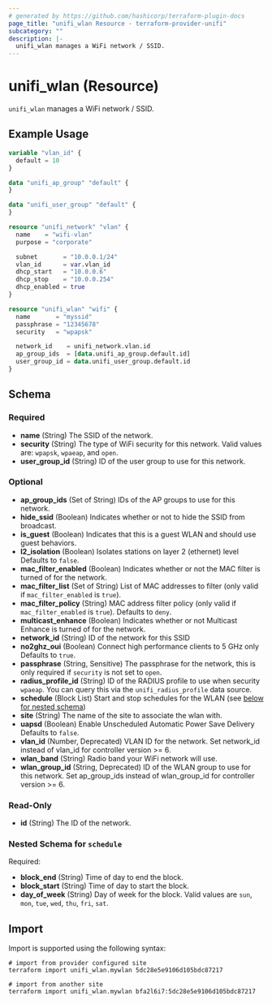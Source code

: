 ```yaml
---
# generated by https://github.com/hashicorp/terraform-plugin-docs
page_title: "unifi_wlan Resource - terraform-provider-unifi"
subcategory: ""
description: |-
  unifi_wlan manages a WiFi network / SSID.
---
```


# unifi_wlan (Resource)

`unifi_wlan` manages a WiFi network / SSID.

## Example Usage

```terraform
variable "vlan_id" {
  default = 10
}

data "unifi_ap_group" "default" {
}

data "unifi_user_group" "default" {
}

resource "unifi_network" "vlan" {
  name    = "wifi-vlan"
  purpose = "corporate"

  subnet       = "10.0.0.1/24"
  vlan_id      = var.vlan_id
  dhcp_start   = "10.0.0.6"
  dhcp_stop    = "10.0.0.254"
  dhcp_enabled = true
}

resource "unifi_wlan" "wifi" {
  name       = "myssid"
  passphrase = "12345678"
  security   = "wpapsk"

  network_id    = unifi_network.vlan.id
  ap_group_ids  = [data.unifi_ap_group.default.id]
  user_group_id = data.unifi_user_group.default.id
}
```

<!-- schema generated by tfplugindocs -->
## Schema

### Required

- **name** (String) The SSID of the network.
- **security** (String) The type of WiFi security for this network. Valid values are: `wpapsk`, `wpaeap`, and `open`.
- **user_group_id** (String) ID of the user group to use for this network.

### Optional

- **ap_group_ids** (Set of String) IDs of the AP groups to use for this network.
- **hide_ssid** (Boolean) Indicates whether or not to hide the SSID from broadcast.
- **is_guest** (Boolean) Indicates that this is a guest WLAN and should use guest behaviors.
- **l2_isolation** (Boolean) Isolates stations on layer 2 (ethernet) level Defaults to `false`.
- **mac_filter_enabled** (Boolean) Indicates whether or not the MAC filter is turned of for the network.
- **mac_filter_list** (Set of String) List of MAC addresses to filter (only valid if `mac_filter_enabled` is `true`).
- **mac_filter_policy** (String) MAC address filter policy (only valid if `mac_filter_enabled` is `true`). Defaults to `deny`.
- **multicast_enhance** (Boolean) Indicates whether or not Multicast Enhance is turned of for the network.
- **network_id** (String) ID of the network for this SSID
- **no2ghz_oui** (Boolean) Connect high performance clients to 5 GHz only Defaults to `true`.
- **passphrase** (String, Sensitive) The passphrase for the network, this is only required if `security` is not set to `open`.
- **radius_profile_id** (String) ID of the RADIUS profile to use when security `wpaeap`. You can query this via the `unifi_radius_profile` data source.
- **schedule** (Block List) Start and stop schedules for the WLAN (see [below for nested schema](#nestedblock--schedule))
- **site** (String) The name of the site to associate the wlan with.
- **uapsd** (Boolean) Enable Unscheduled Automatic Power Save Delivery Defaults to `false`.
- **vlan_id** (Number, Deprecated) VLAN ID for the network. Set network_id instead of vlan_id for controller version >= 6.
- **wlan_band** (String) Radio band your WiFi network will use.
- **wlan_group_id** (String, Deprecated) ID of the WLAN group to use for this network. Set ap_group_ids instead of wlan_group_id for controller version >= 6.

### Read-Only

- **id** (String) The ID of the network.

<a id="nestedblock--schedule"></a>
### Nested Schema for `schedule`

Required:

- **block_end** (String) Time of day to end the block.
- **block_start** (String) Time of day to start the block.
- **day_of_week** (String) Day of week for the block. Valid values are `sun`, `mon`, `tue`, `wed`, `thu`, `fri`, `sat`.

## Import

Import is supported using the following syntax:

```shell
# import from provider configured site
terraform import unifi_wlan.mywlan 5dc28e5e9106d105bdc87217

# import from another site
terraform import unifi_wlan.mywlan bfa2l6i7:5dc28e5e9106d105bdc87217
```
